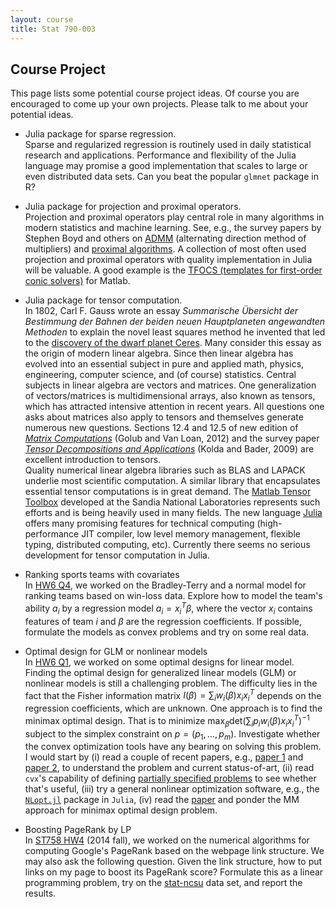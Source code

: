 ```yaml
---
layout: course
title: Stat 790-003
---
```


## Course Project

This page lists some potential course project ideas. Of course you are encouraged to come up your own projects. Please talk to me about your potential ideas.

* Julia package for sparse regression.   
Sparse and regularized regression is routinely used in daily statistical research and applications. Performance and flexibility of the Julia language may promise a good implementation that scales to large or even distributed data sets. Can you beat the popular `glmnet` package in R?

* Julia package for projection and proximal operators.   
Projection and proximal operators play central role in many algorithms in modern statistics and machine learning. See, e.g., the survey papers by Stephen Boyd and others on [ADMM](http://stanford.edu/~boyd/admm.html) (alternating direction method of multipliers) and [proximal algorithms](http://stanford.edu/~boyd/papers/prox_algs.html). A collection of most often used projection and proximal operators with quality implementation in Julia will be valuable. A good example is the [TFOCS (templates for first-order conic solvers)](https://github.com/cvxr/TFOCS/) for Matlab.

* Julia package for tensor computation.   
In 1802, Carl F. Gauss wrote an essay _Summarische Übersicht der Bestimmung der Bahnen der beiden neuen Hauptplaneten angewandten Methoden_ to explain the novel least squares method he invented that led to the [discovery of the dwarf planet Ceres](http://www.keplersdiscovery.com/Asteroid.html). Many consider this essay as the origin of modern linear algebra. Since then linear algebra has evolved into an essential subject in pure and applied math, physics, engineering, computer science, and (of course) statistics. Central subjects in linear algebra are vectors and matrices. One generalization of vectors/matrices is multidimensional arrays, also known as tensors, which has attracted intensive attention in recent years. All questions one asks about matrices also apply to tensors and themselves generate numerous new questions. Sections 12.4 and 12.5 of new edition of [_Matrix Computations_](http://www.amazon.com/Computations-Hopkins-Studies-Mathematical-Sciences/dp/1421407949/) (Golub and Van Loan, 2012) and the survey paper [_Tensor Decompositions and Applications_](http://epubs.siam.org/doi/abs/10.1137/07070111X?journalCode=siread) (Kolda and Bader, 2009) are excellent introduction to tensors.   
Quality numerical linear algebra libraries such as BLAS and LAPACK underlie most scientific computation. A similar library that encapsulates essential tensor computations is in great demand. The [Matlab Tensor Toolbox](http://www.sandia.gov/~tgkolda/TensorToolbox/index-2.5.html) developed at the Sandia National Laboratories represents such efforts and is being heavily used in many fields. The new language [Julia](http://julialang.org) offers many promising features for technical computing (high-performance JIT compiler, low level memory management, flexible typing, distributed computing, etc). Currently there seems no serious development for tensor computation in Julia.

* Ranking sports teams with covariates  
In [HW6 Q4](http://hua-zhou.github.io/teaching/st790-2015spr/ST790-2015-HW6.pdf), we worked on the Bradley-Terry and a normal model for ranking teams based on win-loss data. Explore how to model the team's ability $a_i$ by a regression model $a_i = x_i^T \beta$, where the vector $x_i$ contains features of team $i$ and $\beta$ are the regression coefficients. If possible, formulate the models as convex problems and try on some real data.

* Optimal design for GLM or nonlinear models  
In [HW6 Q1](http://hua-zhou.github.io/teaching/st790-2015spr/ST790-2015-HW6.pdf), we worked on some optimal designs for linear model. Finding the optimal design for generalized linear models (GLM) or nonlinear models is still a challenging problem. The difficulty lies in the fact that the Fisher information matrix $I(\beta) = \sum_i w_i(\beta) x_i x_i^T$ depends on the regression coefficients, which are unknown. One approach is to find the minimax optimal design. That is to minimize $\max_\beta \text{det} (\sum_i p_i w_i(\beta) x_i x_i^T)^{-1}$ subject to the simplex constraint on $p=(p_1, \ldots, p_m)$. Investigate whether the convex optimization tools have any bearing on solving this problem. I would start by (i) read a couple of recent papers, e.g., [paper 1](http://download-v2.springer.com/static/pdf/359/art%253A10.1007%252Fs11222-014-9466-0.pdf?token2=exp=1427905063~acl=%2Fstatic%2Fpdf%2F359%2Fart%25253A10.1007%25252Fs11222-014-9466-0.pdf*~hmac=f3f87bae628dd4f263947f2d13e28d702fb3f78c341dfec068d8040fc19e78eb) and [paper 2](http://www.sciencedirect.com/science/article/pii/S2210650214000492), to understand the problem and current status-of-art, (ii) read `cvx`'s capability of defining [partially specified problems](http://web.cvxr.com/cvx/doc/advanced.html#new-functions-via-partially-specified-problems) to see whether that's useful, (iii) try a general nonlinear optimization software, e.g., the [`NLopt.jl`](https://github.com/JuliaOpt/NLopt.jl) package in `Julia`, (iv) read the [paper](http://projecteuclid.org/euclid.aos/1269452648) and ponder the MM approach for minimax optimal design problem.

* Boosting PageRank by LP  
In [ST758 HW4](http://hua-zhou.github.io/teaching/st758-2014fall/ST758-2014-HW4.pdf) (2014 fall), we worked on the numerical algorithms for computing Google's PageRank based on the webpage link structure. We may also ask the following question. Given the link structure, how to put links on my page to boost its PageRank score? Formulate this as a linear programming problem, try on the [stat-ncsu](http://hua-zhou.github.io/teaching/st758-2014fall/stat-ncsu.zip) data set, and report the results.

